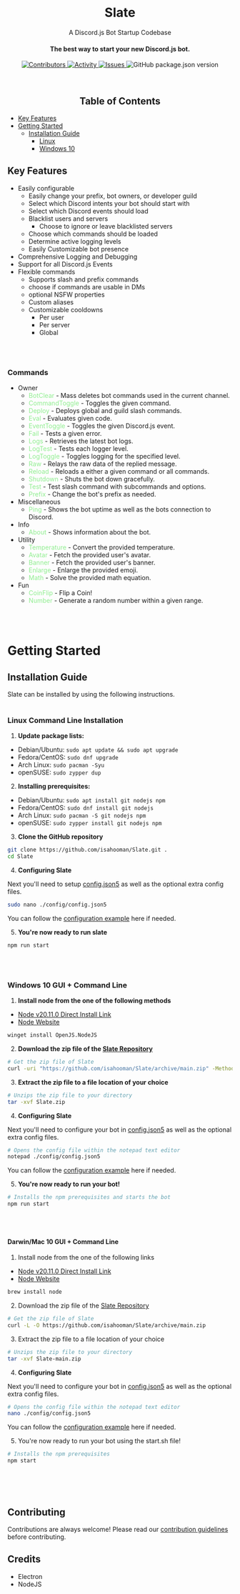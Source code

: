 <h1 align="center">
  <br>Slate<br>
</h1>
<p align="center">
  A Discord.js Bot Startup Codebase
</p>

<h4 align="center">
  The best way to start your new Discord.js bot.
</h4>

<p align="center">
  <a href="https://img.shields.io/github/contributors/isahooman/Slate" >
    <img src="https://img.shields.io/github/contributors/isahooman/Slate" alt = "Contributors"/>
  </a>
  <a href="https://github.com/isahooman/Slate/pulse">
    <img src="https://img.shields.io/github/commit-activity/m/isahooman/slate" alt = "Activity" />
  </a>
  <a href="https://img.shields.io/github/issues/isahooman/Slate" >
    <img src="https://img.shields.io/github/issues/isahooman/Slate" alt="Issues"/>
  </a>
  <img alt="GitHub package.json version" src="https://img.shields.io/github/package-json/version/isahooman/slate">
</p>
<br>
<h2 align="center">Table of Contents</h2>

- [Key Features](#key-features)
- [Getting Started](#getting-started)
  - [Installation Guide](#installation-guide)
    - [Linux](#linux-command-line-installation)
    - [Windows 10](#windows-10-gui--command-line)

## Key Features

- Easily configurable
  - Easily change your prefix, bot owners, or developer guild
  - Select which Discord intents your bot should start with
  - Select which Discord events should load
  - Blacklist users and servers
    - Choose to ignore or leave blacklisted servers
  - Choose which commands should be loaded
  - Determine active logging levels
  - Easily Customizable bot presence
- Comprehensive Logging and Debugging
- Support for all Discord.js Events
- Flexible commands
  - Supports slash and prefix commands
  - choose if commands are usable in DMs
  - optional NSFW properties
  - Custom aliases
  - Customizable cooldowns
    - Per user
    - Per server
    - Global

<br><br>

### Commands

- Owner<br>
  - <span style="color:lightgreen;">BotClear</span> - Mass deletes bot commands used in the current channel.<br>
  - <span style="color:lightgreen;">CommandToggle</span> - Toggles the given command.<br>
  - <span style="color:lightgreen;">Deploy</span> - Deploys global and guild slash commands.<br>
  - <span style="color:lightgreen;">Eval</span> - Evaluates given code.<br>
  - <span style="color:lightgreen;">EventToggle</span> - Toggles the given Discord.js event.<br>
  - <span style="color:lightgreen;">Fail</span> - Tests a given error.<br>
  - <span style="color:lightgreen;">Logs</span> - Retrieves the latest bot logs.<br>
  - <span style="color:lightgreen;">LogTest</span> - Tests each logger level.<br>
  - <span style="color:lightgreen;">LogToggle</span> - Toggles logging for the specified level.<br>
  - <span style="color:lightgreen;">Raw</span> - Relays the raw data of the replied message.<br>
  - <span style="color:lightgreen;">Reload</span> - Reloads a either a given command or all commands.<br>
  - <span style="color:lightgreen;">Shutdown</span> - Shuts the bot down gracefully.<br>
  - <span style="color:lightgreen;">Test</span> - Test slash command with subcommands and options.<br>
  - <span style="color:lightgreen;">Prefix</span> - Change the bot's prefix as needed.<br>
- Miscellaneous<br>
  - <span style="color:lightgreen;">Ping</span> - Shows the bot uptime as well as the bots connection to Discord.<br>
- Info<br>
  - <span style="color:lightgreen;">About</span> - Shows information about the bot.<br>
- Utility
  - <span style="color:lightgreen;">Temperature</span> - Convert the provided temperature.<br>
  - <span style="color:lightgreen;">Avatar</span> - Fetch the provided user's avatar.<br>
  - <span style="color:lightgreen;">Banner</span> - Fetch the provided user's banner.<br>
  - <span style="color:lightgreen;">Enlarge</span> - Enlarge the provided emoji.<br>
  - <span style="color:lightgreen;">Math</span> - Solve the provided math equation.<br>
- Fun
  - <span style="color:lightgreen;">CoinFlip</span> - Flip a Coin!<br>
  - <span style="color:lightgreen;">Number</span> - Generate a random number within a given range.

<br><br>

# Getting Started

## Installation Guide

Slate can be installed by using the following instructions.
<br><br>

### Linux Command Line Installation

1. **Update package lists:**

- Debian/Ubuntu: `sudo apt update && sudo apt upgrade`
- Fedora/CentOS: `sudo dnf upgrade`
- Arch Linux: `sudo pacman -Syu`
- openSUSE: `sudo zypper dup`

2. **Installing prerequisites:**

- Debian/Ubuntu: `sudo apt install git nodejs npm`
- Fedora/CentOS: `sudo dnf install git nodejs`
- Arch Linux: `sudo pacman -S git nodejs npm`
- openSUSE: `sudo zypper install git nodejs npm`

3. **Clone the GitHub repository**

```bash
git clone https://github.com/isahooman/Slate.git .
cd Slate
```

4. **Configuring Slate**

Next you'll need to setup [config.json5](./config/bot/config.json5) as well as the optional extra config files.

```bash
sudo nano ./config/config.json5
```

You can follow the [configuration example](./config/bot/README.md#configjson) here if needed.

5. **You're now ready to run slate**

```bash
npm run start
```

<br><br>

### Windows 10 GUI + Command Line

1. **Install node from the one of the following methods**

- [Node v20.11.0 Direct Install Link](https://nodejs.org/dist/v20.11.0/node-v20.11.0-x64.msi)
- [Node Website](https://nodejs.org/en)

```bash
winget install OpenJS.NodeJS
```

2. **Download the zip file of the [Slate Repository](https://github.com/isahooman/Slate/archive/refs/heads/main.zip)**

```bash
# Get the zip file of Slate
curl -uri "https://github.com/isahooman/Slate/archive/main.zip" -Method "GET" -Outfile "Slate.zip"
```

3. **Extract the zip file to a file location of your choice**

```bash
# Unzips the zip file to your directory
tar -xvf Slate.zip
```

4. **Configuring Slate**

Next you'll need to configure your bot in [config.json5](./config/bot/config.json5) as well as the optional extra config files.

```sh
# Opens the config file within the notepad text editor
notepad ./config/config.json5
```

You can follow the [configuration example](./config/bot/README.md#configjson) here if needed.<br>

5. **You're now ready to run your bot!**

```bash
# Installs the npm prerequisites and starts the bot
npm run start
```

<br><br>

#### Darwin/Mac 10 GUI + Command Line

1. Install node from the one of the following links

- [Node v20.11.0 Direct Install Link](https://nodejs.org/dist/v20.11.0/node-v20.11.0.pkg)
- [Node Website](https://nodejs.org/en)

```bash
brew install node
```

2. Download the zip file of the [Slate Repository](https://github.com/isahooman/Slate/archive/refs/heads/main.zip)

```bash
# Get the zip file of Slate
curl -L -O https://github.com/isahooman/Slate/archive/main.zip
```

3. Extract the zip file to a file location of your choice

```bash
# Unzips the zip file to your directory
tar -xvf Slate-main.zip
```

4. **Configuring Slate**

Next you'll need to configure your bot in [config.json5](./config/bot/config.json5) as well as the optional extra config files.

```sh
# Opens the config file within the notepad text editor
nano ./config/config.json5
```

You can follow the [configuration example](./config/bot/README.md#configjson) here if needed.<br>

5. You're now ready to run your bot using the start.sh file!

```bash
# Installs the npm prerequisites
npm start
```

<br><br><br>

## Contributing

Contributions are always welcome! Please read our [contribution guidelines](.github/CONTRIBUTING.md) before contributing.

## Credits

- Electron
- NodeJS
